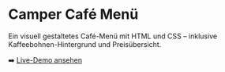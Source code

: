 # Camper Café Menü

Ein visuell gestaltetes Café-Menü mit HTML und CSS – inklusive Kaffeebohnen-Hintergrund und Preisübersicht.

➡️ [Live-Demo ansehen](https://dennisdja.github.io/camper-cafe-menu/)
